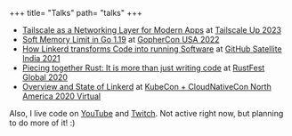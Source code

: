 +++
title= "Talks"
path= "talks"
+++

- [Tailscale as a Networking Layer for Modern Apps](https://youtu.be/cXKtNnCgNmc) at [Tailscale Up 2023](https://tailscale.dev/up)
- [Soft Memory Limit in Go 1.19](https://www.youtube.com/watch?v=iy0yzxAtuwY) at [GopherCon USA 2022](https://www.gophercon.com/)
- [How Linkerd transforms Code into running Software](https://youtu.be/pZnNvU89wes) at [GitHub Satellite India 2021](https://githubsatellite.com/)
- [Piecing together Rust: It is more than just writing code](https://www.youtube.com/watch?v=rYp0bUmcbMs) at [RustFest Global 2020](https://rustfest.global/)
- [Overview and State of Linkerd](https://www.youtube.com/watch?v=9XlEIURv_3M) at [KubeCon + CloudNativeCon North America 2020 Virtual](https://events.linuxfoundation.org/kubecon-cloudnativecon-north-america/)

Also, I live code on [YouTube](https://www.youtube.com/c/TarunPothulapatiDev) and [Twitch](https://www.twitch.tv/pothulapati). Not active right now, but planning to do more of it! :)
